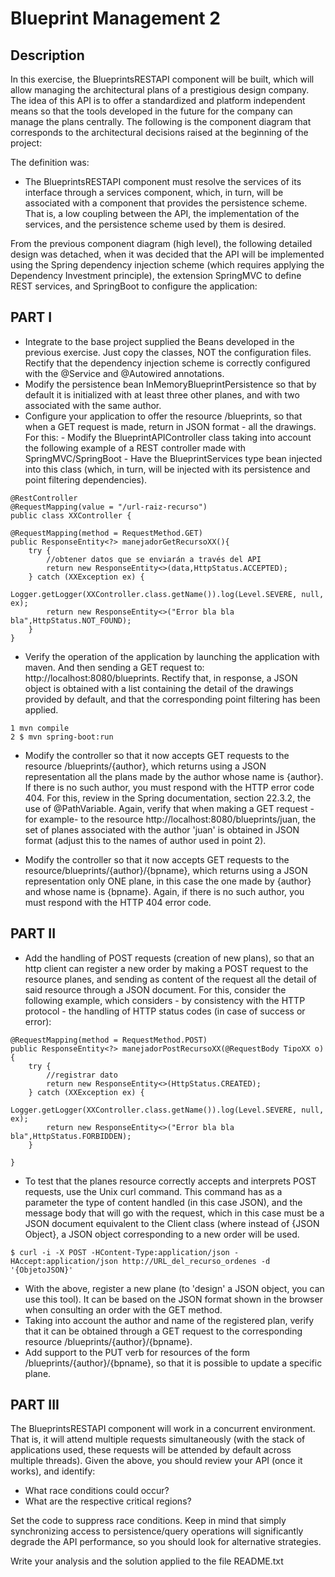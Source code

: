 # Blueprint Management 2

## Description


In this exercise, the BlueprintsRESTAPI component will be built, which will allow managing the architectural plans of a prestigious design company. The idea of this API is to offer a standardized and platform independent means so that the tools developed in the future for the company can manage the plans centrally. The following is the component diagram that corresponds to the architectural decisions raised at the beginning of the project:

The definition was:

  - The BlueprintsRESTAPI component must resolve the services of its interface through a services component, which, in turn, will be associated with a component that provides the persistence scheme. That is, a low coupling between the API, the implementation of the services, and the persistence scheme used by them is desired. 
  
  
  
  
From the previous component diagram (high level), the following detailed design was detached, when it was decided that the API will be implemented using the Spring dependency injection scheme (which requires applying the Dependency Investment principle), the extension SpringMVC to define REST services, and SpringBoot to configure the application:


## PART I
  - Integrate to the base project supplied the Beans developed in the previous exercise. Just copy the classes, NOT the configuration files. Rectify that the dependency injection scheme is correctly configured with the @Service and @Autowired annotations.
  - Modify the persistence bean InMemoryBlueprintPersistence so that by default it is initialized with at least three other planes, and with two associated with the same author.
  - Configure your application to offer the resource /blueprints, so that when a GET request is made, return in JSON format - all the drawings. For this:
        - Modify the BlueprintAPIController class taking into account the following example of a REST controller made with SpringMVC/SpringBoot
        - Have the BlueprintServices type bean injected into this class (which, in turn, will be injected with its persistence and point filtering dependencies).
        
```
@RestController
@RequestMapping(value = "/url-raiz-recurso")
public class XXController {

@RequestMapping(method = RequestMethod.GET)
public ResponseEntity<?> manejadorGetRecursoXX(){
    try {
        //obtener datos que se enviarán a través del API
        return new ResponseEntity<>(data,HttpStatus.ACCEPTED);
    } catch (XXException ex) {
        Logger.getLogger(XXController.class.getName()).log(Level.SEVERE, null, ex);
        return new ResponseEntity<>("Error bla bla bla",HttpStatus.NOT_FOUND);
    }        
}
```

  - Verify the operation of the application by launching the application with maven. And then sending a GET request to: http://localhost:8080/blueprints. Rectify that, in response, a JSON object is obtained with a list containing the detail of the drawings provided by default, and that the corresponding point filtering has been applied.
  
```
1 mvn compile
2 $ mvn spring-boot:run
```

  - Modify the controller so that it now accepts GET requests to the resource /blueprints/{author}, which returns using a JSON representation all the plans made by the author whose name is {author}. If there is no such author, you must respond with the HTTP error code 404. For this, review in the Spring documentation, section 22.3.2, the use of @PathVariable. Again, verify that when making a GET request -for example- to the resource http://localhost:8080/blueprints/juan, the set of planes associated with the author 'juan' is obtained in JSON format (adjust this to the names of author used in point 2).
  
  - Modify the controller so that it now accepts GET requests to the resource/blueprints/{author}/{bpname}, which returns using a JSON representation only ONE plane, in this case the one made by {author} and whose name is {bpname}. Again, if there is no such author, you must respond with the HTTP 404 error code.
  
  
## PART II

  - Add the handling of POST requests (creation of new plans), so that an http client can register a new order by making a POST request to the resource planes, and sending as content of the request all the detail of said resource through a JSON document. For this, consider the following example, which considers - by consistency with the HTTP protocol - the handling of HTTP status codes (in case of success or error):
  
```
@RequestMapping(method = RequestMethod.POST)	
public ResponseEntity<?> manejadorPostRecursoXX(@RequestBody TipoXX o){
    try {
        //registrar dato
        return new ResponseEntity<>(HttpStatus.CREATED);
    } catch (XXException ex) {
        Logger.getLogger(XXController.class.getName()).log(Level.SEVERE, null, ex);
        return new ResponseEntity<>("Error bla bla bla",HttpStatus.FORBIDDEN);            
    }        

}
```

  - To test that the planes resource correctly accepts and interprets POST requests, use the Unix curl command. This command has as a parameter the type of content handled (in this case JSON), and the message body that will go with the request, which in this case must be a JSON document equivalent to the Client class (where instead of {JSON Object}, a JSON object corresponding to a new order will be used.
  
```
$ curl -i -X POST -HContent-Type:application/json -HAccept:application/json http://URL_del_recurso_ordenes -d '{ObjetoJSON}'
```

  - With the above, register a new plane (to 'design' a JSON object, you can use this tool). It can be based on the JSON format shown in the browser when consulting an order with the GET method.
  - Taking into account the author and name of the registered plan, verify that it can be obtained through a GET request to the corresponding resource /blueprints/{author}/{bpname}.
  - Add support to the PUT verb for resources of the form /blueprints/{author}/{bpname}, so that it is possible to update a specific plane.
  
## PART III

The BlueprintsRESTAPI component will work in a concurrent environment. That is, it will attend multiple requests simultaneously (with the stack of applications used, these requests will be attended by default across multiple threads). Given the above, you should review your API (once it works), and identify:

  - What race conditions could occur? 
  - What are the respective critical regions? 

Set the code to suppress race conditions. Keep in mind that simply synchronizing access to persistence/query operations will significantly degrade the API performance, so you should look for alternative strategies.

Write your analysis and the solution applied to the file README.txt
